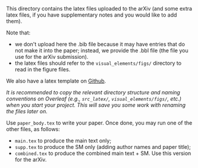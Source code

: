 This directory contains the latex files uploaded to the arXiv (and some extra latex files, if you have supplementary notes and you would like to add them). 

Note that:  
   * we don't upload here the .bib file because it may have entries that do not make it into the paper; instead, we provide the .bbl file (the file you use for the arXiv submission). 
   * the latex files should refer to the `visual_elements/figs/` directory to read in the figure files.

We also have a latex template on [Github](https://github.com/nqd-lab/_template-repo). 

*It is recommended to copy the relevant directory structure and naming conventions on Overleaf (e.g., `src_latex/`, `visual_elements/figs/`, etc.) when you start your project. This will save you some work with renaming the files later on.* 


Use `paper_body.tex` to write your paper. Once done, you may run one of the other files, as follows:
   * `main.tex` to produce the main text only;
   * `supp.tex` to produce the SM only (adding author names and paper title);
   * `combined.tex` to produce the combined main text + SM. Use this version for the arXiv. 
